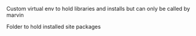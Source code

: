 Custom virtual env to hold libraries and installs but can only be called by marvin


Folder to hold installed site packages
